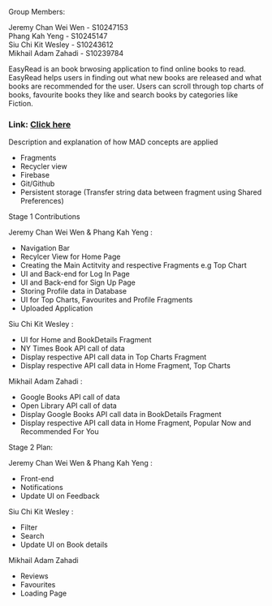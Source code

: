Group Members:

Jeremy Chan Wei Wen - S10247153 <br>
Phang Kah Yeng - S10245147 <br>
Siu Chi Kit Wesley - S10243612 <br>
Mikhail Adam Zahadi - S10239784 <br>

EasyRead is an book brwosing application to find online books to read. EasyRead helps users in finding out what new books are released and what 
books are recommended for the user. Users can scroll through top charts of books, favourite books they like and search books by categories like Fiction.

### **Link**: [Click here](https://play.google.com/store/apps/details?id=sg.edu.np.mad.easyread)

Description and explanation of how MAD concepts are applied
- Fragments
- Recycler view
- Firebase
- Git/Github
- Persistent storage (Transfer string data between fragment using Shared Preferences)

Stage 1 Contributions <br>

Jeremy Chan Wei Wen & Phang Kah Yeng : <br>
- Navigation Bar <br>
- Recylcer View for Home Page <br>
- Creating the Main Actitvity and respective Fragments e.g Top Chart <br>
- UI and Back-end for Log In Page <br>
- UI and Back-end for Sign Up Page <br>
- Storing Profile data in Database <br>
- UI for Top Charts, Favourites and Profile Fragments <br>
- Uploaded Application <br>


Siu Chi Kit Wesley : <br>
- UI for Home and BookDetails Fragment  <br>
- NY Times Book API call of data <br>
- Display respective API call data in Top Charts Fragment
- Display respective API call data in Home Fragment, Top Charts

Mikhail Adam Zahadi : <br>
- Google Books API call of data <br>
- Open Library API call of data <br>
- Display Google Books API call data in BookDetails Fragment
- Display respective API call data in Home Fragment, Popular Now and Recommended For You

Stage 2 Plan: <br>

Jeremy Chan Wei Wen & Phang Kah Yeng : <br>
- Front-end <br>
- Notifications <br>
- Update UI on Feedback <br>


Siu Chi Kit Wesley : <br>
- Filter <br>
- Search <br>
- Update UI on Book details <br>


 Mikhail Adam Zahadi <br>
 - Reviews <br>
 - Favourites <br>
 - Loading Page <br>
